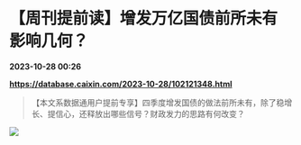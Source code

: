 # 【周刊提前读】增发万亿国债前所未有 影响几何？

**2023-10-28 00:26**

**https://database.caixin.com/2023-10-28/102121348.html**

> 【本文系数据通用户提前专享】四季度增发国债的做法前所未有，除了稳增长、提信心，还释放出哪些信号？财政发力的思路有何改变？

  

![](https://img.caixin.com/2023-10-28/169845177534036_840_560.jpg)